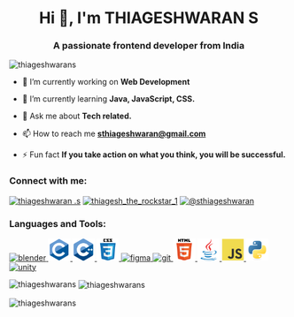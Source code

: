 <h1 align="center">Hi 👋, I'm THIAGESHWARAN S</h1>
<h3 align="center">A passionate frontend developer from India</h3>

<p align="left"> <img src="https://komarev.com/ghpvc/?username=thiageshwarans&label=Profile%20views&color=0e75b6&style=flat" alt="thiageshwarans" /> </p>

- 🔭 I’m currently working on **Web Development**

- 🌱 I’m currently learning **Java, JavaScript, CSS.**

- 💬 Ask me about **Tech related.**

- 📫 How to reach me **sthiageshwaran@gmail.com**

- ⚡ Fun fact **If you take action on what you think, you will be successful.**

<h3 align="left">Connect with me:</h3>
<p align="left">
<a href="https://linkedin.com/in/thiageshwaran .s" target="blank"><img align="center" src="https://raw.githubusercontent.com/rahuldkjain/github-profile-readme-generator/master/src/images/icons/Social/linked-in-alt.svg" alt="thiageshwaran .s" height="30" width="40" /></a>
<a href="https://instagram.com/thiagesh_the_rockstar_1" target="blank"><img align="center" src="https://raw.githubusercontent.com/rahuldkjain/github-profile-readme-generator/master/src/images/icons/Social/instagram.svg" alt="thiagesh_the_rockstar_1" height="30" width="40" /></a>
<a href="https://medium.com/@sthiageshwaran" target="blank"><img align="center" src="https://raw.githubusercontent.com/rahuldkjain/github-profile-readme-generator/master/src/images/icons/Social/medium.svg" alt="@sthiageshwaran" height="30" width="40" /></a>
</p>

<h3 align="left">Languages and Tools:</h3>
<p align="left"> <a href="https://www.blender.org/" target="_blank" rel="noreferrer"> <img src="https://download.blender.org/branding/community/blender_community_badge_white.svg" alt="blender" width="40" height="40"/> </a> <a href="https://www.cprogramming.com/" target="_blank" rel="noreferrer"> <img src="https://raw.githubusercontent.com/devicons/devicon/master/icons/c/c-original.svg" alt="c" width="40" height="40"/> </a> <a href="https://www.w3schools.com/cpp/" target="_blank" rel="noreferrer"> <img src="https://raw.githubusercontent.com/devicons/devicon/master/icons/cplusplus/cplusplus-original.svg" alt="cplusplus" width="40" height="40"/> </a> <a href="https://www.w3schools.com/css/" target="_blank" rel="noreferrer"> <img src="https://raw.githubusercontent.com/devicons/devicon/master/icons/css3/css3-original-wordmark.svg" alt="css3" width="40" height="40"/> </a> <a href="https://www.figma.com/" target="_blank" rel="noreferrer"> <img src="https://www.vectorlogo.zone/logos/figma/figma-icon.svg" alt="figma" width="40" height="40"/> </a> <a href="https://git-scm.com/" target="_blank" rel="noreferrer"> <img src="https://www.vectorlogo.zone/logos/git-scm/git-scm-icon.svg" alt="git" width="40" height="40"/> </a> <a href="https://www.w3.org/html/" target="_blank" rel="noreferrer"> <img src="https://raw.githubusercontent.com/devicons/devicon/master/icons/html5/html5-original-wordmark.svg" alt="html5" width="40" height="40"/> </a> <a href="https://www.java.com" target="_blank" rel="noreferrer"> <img src="https://raw.githubusercontent.com/devicons/devicon/master/icons/java/java-original.svg" alt="java" width="40" height="40"/> </a> <a href="https://developer.mozilla.org/en-US/docs/Web/JavaScript" target="_blank" rel="noreferrer"> <img src="https://raw.githubusercontent.com/devicons/devicon/master/icons/javascript/javascript-original.svg" alt="javascript" width="40" height="40"/> </a> <a href="https://www.python.org" target="_blank" rel="noreferrer"> <img src="https://raw.githubusercontent.com/devicons/devicon/master/icons/python/python-original.svg" alt="python" width="40" height="40"/> </a> <a href="https://unity.com/" target="_blank" rel="noreferrer"> <img src="https://www.vectorlogo.zone/logos/unity3d/unity3d-icon.svg" alt="unity" width="40" height="40"/> </a> </p>

<p><img align="left" src="https://github-readme-stats.vercel.app/api/top-langs?username=thiageshwarans&show_icons=true&locale=en&layout=compact" alt="thiageshwarans" /></p>

<p>&nbsp;<img align="center" src="https://github-readme-stats.vercel.app/api?username=thiageshwarans&show_icons=true&locale=en" alt="thiageshwarans" /></p>

<p><img align="center" src="https://github-readme-streak-stats.herokuapp.com/?user=thiageshwarans&" alt="thiageshwarans" /></p>

